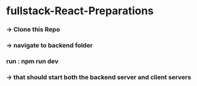 <h1> fullstack-React-Preparations</h1>

<h3> -> Clone this Repo </h3>

<h3> -> navigate to backend folder</h3>

<h3> run : npm run dev </h3>

<h3> -> that should start both the backend server and client servers</h3>
